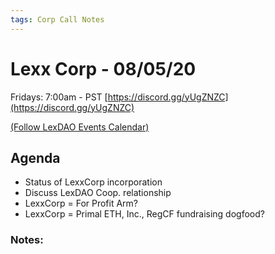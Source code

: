 ```yaml
---
tags: Corp Call Notes
---
```


# Lexx Corp - 08/05/20
Fridays: 7:00am - PST
[https://discord.gg/yUgZNZC](https://discord.gg/yUgZNZC)

[(Follow LexDAO Events Calendar)](https://calendar.google.com/calendar?cid=anVyaXNwcm9qZWN0LmlvXzdyNzdrbHVwMGdmMGJodWJrMmo3bmEwc21jQGdyb3VwLmNhbGVuZGFyLmdvb2dsZS5jb20)

## Agenda

- Status of LexxCorp incorporation
- Discuss LexDAO Coop. relationship
- LexxCorp = For Profit Arm? 
- LexxCorp = Primal ETH, Inc., RegCF fundraising dogfood?
        
### Notes:
